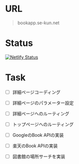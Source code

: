 # URL

> bookapp.se-kun.net

# Status
[![Netlify Status](https://api.netlify.com/api/v1/badges/a84153ba-bef8-4524-aabe-c502cd66488f/deploy-status)](https://app.netlify.com/sites/bookapp2-se-kun/deploys)

# Task
- [ ] 詳細ページコーディング
- [ ] 詳細ページのパラメーター設定
- [ ] 詳細ページへのルーティング
- [ ] トップページへのルーティング
- [ ] GoogleのBook APIの実装
- [ ] 楽天のBook APIの実装
- [ ] 図書館の場所サーチを実装




